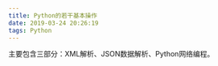 ```yaml
---
title: Python的若干基本操作
date: 2019-03-24 20:26:19
tags: Python
---
```


主要包含三部分：XML解析、JSON数据解析、Python网络编程。